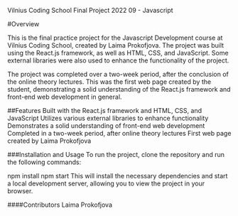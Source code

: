 Vilnius Coding School Final Project 2022 09 - Javascript 

#Overview

This is the final practice project for the Javascript Development course at Vilnius Coding School, created by Laima Prokofjova. The project was built using the React.js framework, as well as HTML, CSS, and JavaScript. Some external libraries were also used to enhance the functionality of the project.

The project was completed over a two-week period, after the conclusion of the online theory lectures. This was the first web page created by the student, demonstrating a solid understanding of the React.js framework and front-end web development in general.

##Features
Built with the React.js framework and HTML, CSS, and JavaScript
Utilizes various external libraries to enhance functionality
Demonstrates a solid understanding of front-end web development
Completed in a two-week period, after online theory lectures
First web page created by Laima Prokofjova

###Installation and Usage
To run the project, clone the repository and run the following commands:

npm install
npm start
This will install the necessary dependencies and start a local development server, allowing you to view the project in your browser.

####Contributors
Laima Prokofjova
